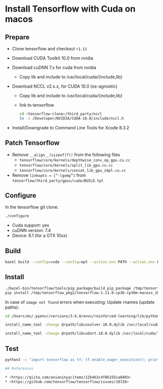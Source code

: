 # Install Tensorflow with Cuda on macos

## Prepare

* Clone tensorflow and checkout `r1.11`
* Download CUDA Toolkit 10.0 from nvidia
* Download cuDNN 7.x for cuda from nvidia
  * Copy lib and include to /usr/local/cuda/{include,lib}
* Download NCCL v2.x.x, for CUDA 10.0 (os-agnostic)
  * Copy lib and include to /usr/local/cuda/{include,lib}
  * link to tensorflow

    ```bash
    cd <tensorflow-clone>/third_party/nccl
    ln -s /Developer/NVIDIA/CUDA-10.0/include/nccl.h
    ```

* Install/Downgrade to Command Line Tools for Xcode 8.3.2

## Patch Tensorflow

* Remove `__align__(sizeof(T))` from the following files
  * `tensorflow/core/kernels/depthwise_conv_op_gpu.cu.cc`
  * `tensorflow/core/kernels/split_lib_gpu.cu.cc`
  * `tensorflow/core/kernels/concat_lib_gpu_impl.cu.cc`
* Remove `linkopts = [“-lgomp”]` from `tensorflow/third_party/gpus/cuda/BUILD.tpl`

## Configure

In the tensorflow git clone:

```bash
./configure
```

* Cuda support: yes
* cuDNN version: 7.4
* Device: 6.1 (for a GTX 10xx)

## Build

```bash
bazel build --config=cuda --config=opt --action_env PATH --action_env LD_LIBRARY_PATH --action_env DYLD_LIBRARY_PATH //tensorflow/tools/pip_package:build_pip_package
```

## Install

```bash
./bazel-bin/tensorflow/tools/pip_package/build_pip_package /tmp/tensorflow_pkg2
pip install /tmp/tensorflow_pkg2/tensorflow-1.11.0-cp36-cp36m-macosx_10_13_x86_64.whl
```

In case of `image not found` errors when executing: Update rnames (update paths):

```bash
cd /Users/ms/.pyenv//versions/3.6.8/envs/reinforced-learning/lib/python3.6/site-packages/tensorflow

install_name_tool -change @rpath/libcusolver.10.0.dylib /usr/local/cuda/lib/libcusolver.10.0.dylib -change @rpath/libcudart.10.0.dylib /usr/local/cuda/lib/libcudart.10.0.dylib -change @rpath/libcublas.10.0.dylib /usr/local/cuda/lib/libcublas.10.0.dylib python/_pywrap_tensorflow_internal.so

install_name_tool -change @rpath/libcudart.10.0.dylib /usr/local/cuda/lib/libcudart.10.0.dylib -change @rpath/libcublas.10.0.dylib /usr/local/cuda/lib/libcublas.10.0.dylib -change @rpath/libcudnn.7.dylib /usr/local/cuda/lib/libcudnn.7.dylib -change @rpath/libcufft.10.0.dylib /usr/local/cuda/lib/libcufft.10.0.dylib -change @rpath/libcurand.10.0.dylib /usr/local/cuda/lib/libcurand.10.0.dylib -change @rpath/libcudart.10.0.dylib /usr/local/cuda/lib/libcudart.10.0.dylib libtensorflow_framework.so
```

## Test

```bash
python3 -c "import tensorflow as tf; tf.enable_eager_execution(); print(tf.reduce_sum(tf.random_normal([1000, 1000])))"```

## References

* <https://qiita.com/anianinya/items/12b4b2c4f86155ca8403>
* <https://github.com/tensorflow/tensorflow/issues/19720>
